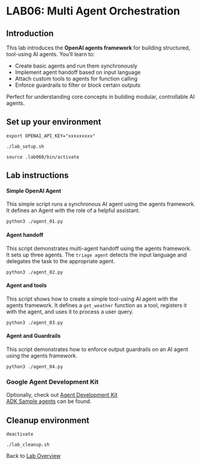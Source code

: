 # LAB06: Multi Agent Orchestration
## Introduction
This lab introduces the **OpenAI agents framework** for building structured, tool-using AI agents. You’ll learn to:
- Create basic agents and run them synchronously
- Implement agent handoff based on input language
- Attach custom tools to agents for function calling
- Enforce guardrails to filter or block certain outputs

Perfect for understanding core concepts in building modular, controllable AI agents.
## Set up your environment
```
export OPENAI_API_KEY="xxxxxxxxx"
```
```
./lab_setup.sh
```
```
source .lab060/bin/activate
```
## Lab instructions
#### Simple OpenAI Agent
This simple script runs a synchronous AI agent using the agents framework. It defines an Agent with the role of a helpful assistant.
```
python3 ./agent_01.py
```
#### Agent handoff
This script demonstrates multi-agent handoff using the agents framework. It sets up three agents. 
The `triage agent` detects the input language and delegates the task to the appropriate agent.
```
python3 ./agent_02.py
```
#### Agent and tools
This script shows how to create a simple tool-using AI agent with the agents framework. It defines a `get_weather` function as a tool, registers it with the agent, and uses it to process a user query. 
```
python3 ./agent_03.py
```
#### Agent and Guardrails
This script demonstrates how to enforce output guardrails on an AI agent using the agents framework.
```
python3 ./agent_04.py
```
### Google Agent Development Kit
Optionally, check out [Agent Development Kit](https://google.github.io/adk-docs/get-started/quickstart/)<br>
[ADK Sample agents](https://github.com/google/adk-samples) can be found.

## Cleanup environment
```
deactivate
```
```
./lab_cleanup.sh
```
Back to [Lab Overview](https://github.com/kubiosec-agentic/agentic-labs/blob/master/README.md#-lab-overview)
